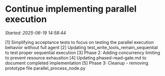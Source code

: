 # Continue implementing parallel execution
_Started: 2025-06-19 14:58:44_

[1] Simplifying acceptance tests to focus on testing the parallel execution behavior without full agent
[2] Updating test_write_tools_remain_sequential to test proper sequential execution
[3] Phase 2: Adding concurrency limiting to prevent resource exhaustion
[4] Updating phased-read-gate.md to document completed implementation
[5] Phase 3: Cleanup - removing prototype file parallel_process_node.py
